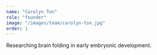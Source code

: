 ```yaml
---
name: "Carolyn Ton"
role: "founder"
image: "/images/team/carolyn-ton.jpg"
order: 1
---
```


Researching brain folding in early embryonic development.